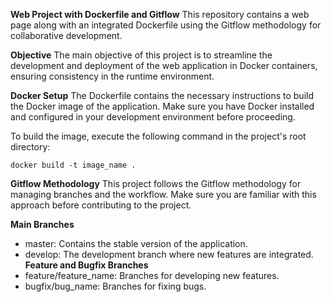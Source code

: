 **Web Project with Dockerfile and Gitflow**  This repository contains a web page along with an integrated Dockerfile using the Gitflow methodology for collaborative development.

**Objective**
The main objective of this project is to streamline the development and deployment of the web application in Docker containers, ensuring consistency in the runtime environment.

**Docker Setup**  The Dockerfile contains the necessary instructions to build the Docker image of the application. Make sure you have Docker installed and configured in your development environment before proceeding.

To build the image, execute the following command in the project's root directory:

`docker build -t image_name .`

**Gitflow Methodology**
This project follows the Gitflow methodology for managing branches and the workflow. Make sure you are familiar with this approach before contributing to the project.

**Main Branches**
- master: Contains the stable version of the application.
- develop: The development branch where new features are integrated.
**Feature and Bugfix Branches**
- feature/feature_name: Branches for developing new features.
- bugfix/bug_name: Branches for fixing bugs.